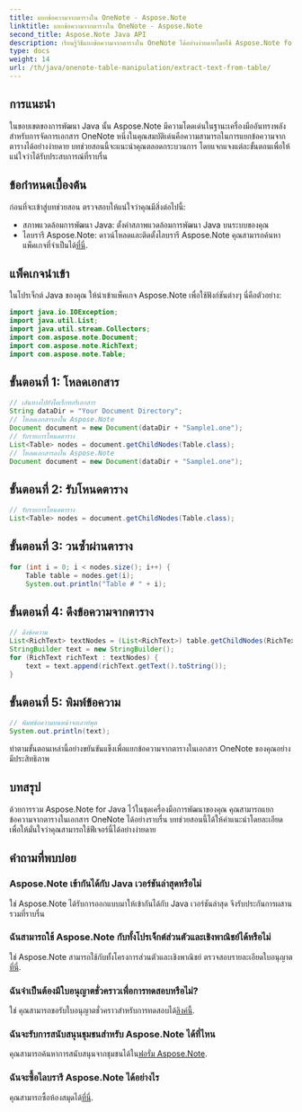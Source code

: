 ```yaml
---
title: แยกข้อความจากตารางใน OneNote - Aspose.Note
linktitle: แยกข้อความจากตารางใน OneNote - Aspose.Note
second_title: Aspose.Note Java API
description: เรียนรู้วิธีแยกข้อความจากตารางใน OneNote ได้อย่างง่ายดายโดยใช้ Aspose.Note for Java ปฏิบัติตามคำแนะนำทีละขั้นตอนของเราเพื่อการบูรณาการที่ราบรื่น
type: docs
weight: 14
url: /th/java/onenote-table-manipulation/extract-text-from-table/
---
```

## การแนะนำ
ในขอบเขตของการพัฒนา Java นั้น Aspose.Note มีความโดดเด่นในฐานะเครื่องมืออันทรงพลังสำหรับการจัดการเอกสาร OneNote หนึ่งในคุณสมบัติเด่นคือความสามารถในการแยกข้อความจากตารางได้อย่างง่ายดาย บทช่วยสอนนี้จะแนะนำคุณตลอดกระบวนการ โดยแจกแจงแต่ละขั้นตอนเพื่อให้แน่ใจว่าได้รับประสบการณ์ที่ราบรื่น
## ข้อกำหนดเบื้องต้น
ก่อนที่จะเข้าสู่บทช่วยสอน ตรวจสอบให้แน่ใจว่าคุณมีสิ่งต่อไปนี้:
- สภาพแวดล้อมการพัฒนา Java: ตั้งค่าสภาพแวดล้อมการพัฒนา Java บนระบบของคุณ
-  ไลบรารี Aspose.Note: ดาวน์โหลดและติดตั้งไลบรารี Aspose.Note คุณสามารถค้นหาแพ็คเกจที่จำเป็นได้[ที่นี่](https://releases.aspose.com/note/java/).
## แพ็คเกจนำเข้า
ในโปรเจ็กต์ Java ของคุณ ให้นำเข้าแพ็คเกจ Aspose.Note เพื่อใช้ฟังก์ชันต่างๆ นี่คือตัวอย่าง:
```java
import java.io.IOException;
import java.util.List;
import java.util.stream.Collectors;
import com.aspose.note.Document;
import com.aspose.note.RichText;
import com.aspose.note.Table;
```
## ขั้นตอนที่ 1: โหลดเอกสาร
```java
// เส้นทางไปยังไดเร็กทอรีเอกสาร
String dataDir = "Your Document Directory";
// โหลดเอกสารลงใน Aspose.Note
Document document = new Document(dataDir + "Sample1.one");
// รับรายการโหนดตาราง
List<Table> nodes = document.getChildNodes(Table.class);
// โหลดเอกสารลงใน Aspose.Note
Document document = new Document(dataDir + "Sample1.one");
```
## ขั้นตอนที่ 2: รับโหนดตาราง
```java
// รับรายการโหนดตาราง
List<Table> nodes = document.getChildNodes(Table.class);
```
## ขั้นตอนที่ 3: วนซ้ำผ่านตาราง
```java
for (int i = 0; i < nodes.size(); i++) {
    Table table = nodes.get(i);
    System.out.println("Table # " + i);
```
## ขั้นตอนที่ 4: ดึงข้อความจากตาราง
```java
// ดึงข้อความ
List<RichText> textNodes = (List<RichText>) table.getChildNodes(RichText.class);
StringBuilder text = new StringBuilder();
for (RichText richText : textNodes) {
    text = text.append(richText.getText().toString());
}
```
## ขั้นตอนที่ 5: พิมพ์ข้อความ
```java
// พิมพ์ข้อความบนหน้าจอเอาท์พุต
System.out.println(text);
```
ทำตามขั้นตอนเหล่านี้อย่างขยันขันแข็งเพื่อแยกข้อความจากตารางในเอกสาร OneNote ของคุณอย่างมีประสิทธิภาพ
## บทสรุป
ด้วยการรวม Aspose.Note for Java ไว้ในชุดเครื่องมือการพัฒนาของคุณ คุณสามารถแยกข้อความจากตารางในเอกสาร OneNote ได้อย่างราบรื่น บทช่วยสอนนี้ได้ให้คำแนะนำโดยละเอียด เพื่อให้มั่นใจว่าคุณสามารถใช้ฟีเจอร์นี้ได้อย่างง่ายดาย
## คำถามที่พบบ่อย
### Aspose.Note เข้ากันได้กับ Java เวอร์ชันล่าสุดหรือไม่
ใช่ Aspose.Note ได้รับการออกแบบมาให้เข้ากันได้กับ Java เวอร์ชันล่าสุด จึงรับประกันการผสานรวมที่ราบรื่น
### ฉันสามารถใช้ Aspose.Note กับทั้งโปรเจ็กต์ส่วนตัวและเชิงพาณิชย์ได้หรือไม่
 ใช่ Aspose.Note สามารถใช้กับทั้งโครงการส่วนตัวและเชิงพาณิชย์ ตรวจสอบรายละเอียดใบอนุญาต[ที่นี่](https://purchase.aspose.com/buy).
### ฉันจำเป็นต้องมีใบอนุญาตชั่วคราวเพื่อการทดสอบหรือไม่?
 ใช่ คุณสามารถขอรับใบอนุญาตชั่วคราวสำหรับการทดสอบได้[ลิงค์นี้](https://purchase.aspose.com/temporary-license/).
### ฉันจะรับการสนับสนุนชุมชนสำหรับ Aspose.Note ได้ที่ไหน
 คุณสามารถค้นหาการสนับสนุนจากชุมชนได้ใน[ฟอรั่ม Aspose.Note](https://forum.aspose.com/c/note/28).
### ฉันจะซื้อไลบรารี Aspose.Note ได้อย่างไร
 คุณสามารถซื้อห้องสมุดได้[ที่นี่](https://purchase.aspose.com/buy).